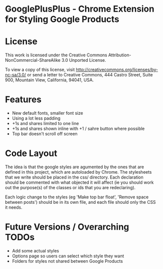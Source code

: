 GooglePlusPlus - Chrome Extension for Styling Google Products
=============================================================

# License

This work is licensed under the Creative Commons 
Attribution-NonCommercial-ShareAlike 3.0 Unported License. 

To view a copy of this license, visit 
	http://creativecommons.org/licenses/by-nc-sa/3.0/
or send a letter to
	Creative Commons, 
	444 Castro Street, 
	Suite 900, 
	Mountain View, 
	California, 
	94041, USA.

# Features

 - New default fonts, smaller font size
 - Using a lot less padding
 - +1s and shares limited to one line
 - +1s and shares shown inline with +1 / sahre button where possible
 - Top bar doesn't scroll off screen

# Code Layout

The idea is that the google styles are agumented by the ones that are defined
in this project, which are autoloaded by Chrome.
The stylesheets that we write should be placed in the css/ directory.
Each declaration should be commented with what objected it will affect (ie you
should work out the purpose(s) of the classes or ids that you are redeclaring).

Each logic change to the styles (eg 'Make top bar float', 'Remove space between
posts') should be in its own file, and each file should only the CSS it needs.

# Future Versions / Overarching TODOs

 - Add some actual styles
 - Options page so users can select which style they want
 - Folders for styles not shared between Google Products

